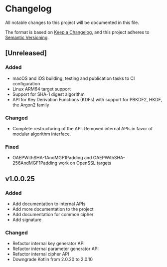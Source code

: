 # Changelog
All notable changes to this project will be documented in this file.

The format is based on [Keep a Changelog](https://keepachangelog.com/en/1.1.0/), 
and this project adheres to [Semantic Versioning](https://semver.org/spec/v2.0.0.html).

## [Unreleased]

### Added
- macOS and iOS building, testing and publication tasks to CI configuration
- Linux ARM64 target support
- Support for SHA-1 digest algorithm
- API for Key Derivation Functions (KDFs) with support for PBKDF2, HKDF, the Argon2 family

### Changed
- Complete restructuring of the API. Removed internal APIs in favor of modular algorithm interface.

### Fixed
- OAEPWithSHA-1AndMGF1Padding and OAEPWithSHA-256AndMGF1Padding work on OpenSSL targets


## v1.0.0.25

### Added
- Add documentation to internal APIs
- Add more documentation to the project
- Add documentation for common cipher
- Add signature

### Changed
- Refactor internal key generator API
- Refactor internal parameter generator API
- Refactor internal cipher API
- Downgrade Kotlin from 2.0.20 to 2.0.10
